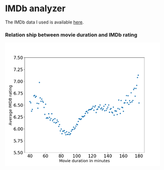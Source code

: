 # IMDb analyzer

The IMDb data I used is available [here](https://www.imdb.com/interfaces/).

### Relation ship between movie duration and IMDb rating

![Duration_rating](https://raw.githubusercontent.com/niekvleeuwen/IMDb-analyzer/master/duration_rating.png)